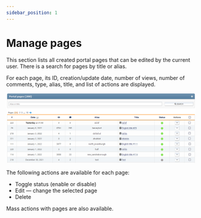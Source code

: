 ```yaml
---
sidebar_position: 1
---
```


# Manage pages
This section lists all created portal pages that can be edited by the current user. There is a search for pages by title or alias.

For each page, its ID, creation/update date, number of views, number of comments, type, alias, title, and list of actions are displayed.

![Manage pages](manage_pages.png)

The following actions are available for each page:
* Toggle status (enable or disable)
* Edit — change the selected page
* Delete

Mass actions with pages are also available.